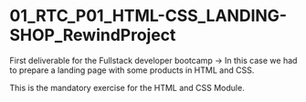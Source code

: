 
# 01_RTC_P01_HTML-CSS_LANDING-SHOP_RewindProject
First deliverable for the Fullstack developer bootcamp -> In this case we had to prepare a landing page with some products in HTML and CSS.

This is the mandatory exercise for the HTML and CSS Module.
